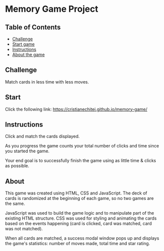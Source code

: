 # Memory Game Project

## Table of Contents

* [Challenge](#challenge)
* [Start game](#start)
* [Instructions](#instructions)
* [About the game](#about)

## Challenge
Match cards in less time with less moves.

## Start
Click the following link: https://cristianechitei.github.io/memory-game/

## Instructions
Click and match the cards displayed.

As you progress the game counts your total number of clicks and time since you started the game.

Your end goal is to successfully finish the game using as little time & clicks as possible.

## About
This game was created using HTML, CSS and JavaScript. The deck of cards is randomized at the beginning of each game, so no two games are the same.

JavaScript was used to build the game logic and to manipulate part of the existing HTML structure. CSS was used for styling and animating the cards based on the events happening (card is clicked, card was matched, card was not matched).

When all cards are matched, a success modal window pops up and displays the game's statistics: number of moves made, total time and star rating.
